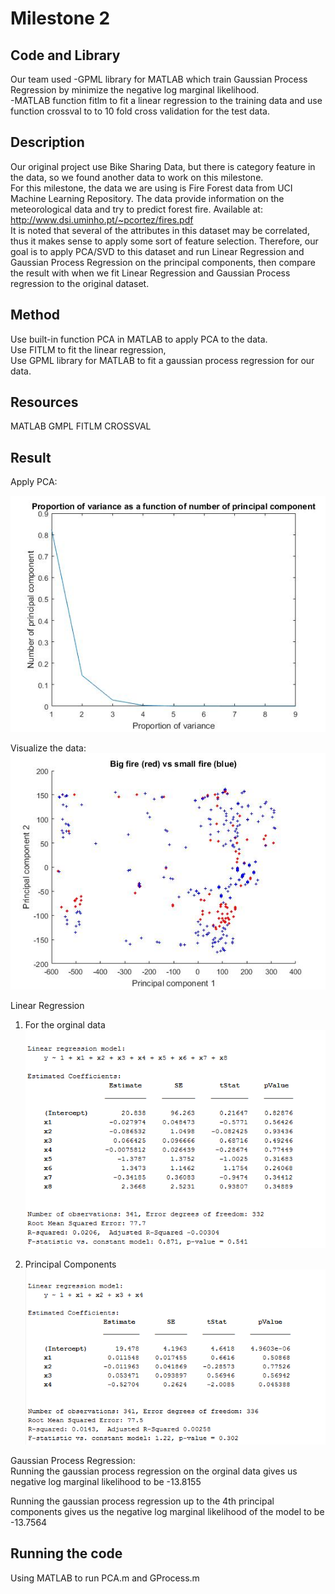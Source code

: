 Milestone 2
===========

Code and Library
-------
Our team used 
-GPML library for MATLAB which train Gaussian Process Regression by minimize the negative log marginal likelihood. <br />
-MATLAB function fitlm to fit a linear regression to the training data and use function crossval to to 10 fold cross validation for the test data. <br />


Description
------------

Our original project use Bike Sharing Data, but there is category feature in the data, so we found another data to work on this milestone. <br/>
For this milestone, the data we are using is Fire Forest data from UCI Machine Learning Repository.  The data provide information on the meteorological data and try to predict forest fire. Available at: http://www.dsi.uminho.pt/~pcortez/fires.pdf <br/>
It is noted that several of the attributes in this dataset may be correlated, thus it makes sense to apply some sort of feature selection. Therefore, our goal is to apply PCA/SVD to this dataset and run Linear Regression and Gaussian Process Regression on the principal components, then compare the result with when we fit Linear Regression and Gaussian Process regression to the original dataset.

Method
--------
Use built-in function PCA in MATLAB to apply PCA to the data. <br/>
Use FITLM to fit the linear regression, <br/> 
Use GPML library for MATLAB to fit a gaussian process regression for our data. <br/>

Resources
------------
MATLAB
GMPL
FITLM
CROSSVAL

Result
------------
Apply PCA:

![alt text](https://raw.githubusercontent.com/sithuaung223/MachineLearning-ApplicationProject/master/milestone_3/proportionofvar.jpg)


Visualize the data:
![alt text](https://raw.githubusercontent.com/sithuaung223/MachineLearning-ApplicationProject/master/milestone_3/scatterredblue.jpg)

Linear Regression
1. For the orginal data <br/>
![alt text](https://raw.githubusercontent.com/sithuaung223/MachineLearning-ApplicationProject/master/milestone_3/lm1.PNG)

2. Principal Components <br/>
![alt text](https://raw.githubusercontent.com/sithuaung223/MachineLearning-ApplicationProject/master/milestone_3/lm2.PNG)


Gaussian Process Regression: <br/>
Running the gaussian process regression on the orginal data gives us negative log marginal likelihood to be -13.8155 <br/>

Running the gaussian process regression up to the 4th principal components gives us the negative log marginal likelihood of the model to be -13.7564 <br/>




Running the code
----------------
Using MATLAB to run PCA.m and GProcess.m


